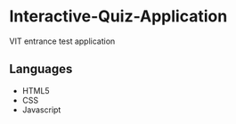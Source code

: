 # Interactive-Quiz-Application
VIT entrance test application

## Languages
- HTML5
- CSS
- Javascript
